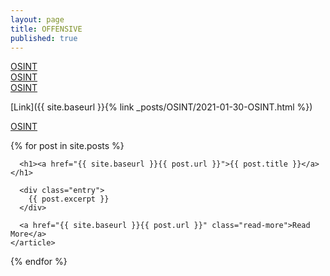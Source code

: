 ```yaml
---
layout: page
title: OFFENSIVE
published: true
---
```

                                
<a href="{{ site.baseurl }}/2021-01-30-OSINT.md">OSINT</a><br>
<a href="{{ site.baseurl }}/_posts/2021-01-30-OSINT.md">OSINT</a><br>
<a href="{{ site.baseurl }}/0ffSecVault.github.io/_posts/2021-01-30-OSINT.md">OSINT</a><br>


[Link]({{ site.baseurl }}{% link _posts/OSINT/2021-01-30-OSINT.html %})

<a href="{{ site.baseurl }}{{ post.url }}/_posts/2021-01-30-OSINT.md">OSINT</a>

<div class="posts">
  {% for post in site.posts %}
    <article class="post">

      <h1><a href="{{ site.baseurl }}{{ post.url }}">{{ post.title }}</a></h1>

      <div class="entry">
        {{ post.excerpt }}
      </div>

      <a href="{{ site.baseurl }}{{ post.url }}" class="read-more">Read More</a>
    </article>
  {% endfor %}
</div>